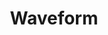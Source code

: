 ---
types: "word"

title: "Waveform"

categories: ['']

tags: ['Waveform']

arabic: 'شكل الموجة'

arexps: []

enwords: ['Waveform']

enexps: []

arlexicons: 'ش'

enlexicons: 'W'

authors: ['Ruqayya Roshdy']

translators: ['']

citations: 'العربية والذكاء الاصطناعي'

sources: 'مركز الملك عبدالله بن عبدالعزيز الدولي لخدمة اللغة العربية'

word: "true"

slug: ""
---